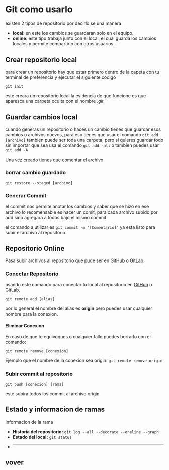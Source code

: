 # Git como usarlo
existen 2 tipos de repositorio por decirlo se una manera

- **local**: en este los cambios se guardaran solo en el equipo. 
- **online**: este tipo trabaja junto con el local, el cual guarda los cambios locales y permite compartirlo con otros usuarios.


## Crear repositorio local

para crear un repositorio hay que estar primero dentro
de la capeta con tu terminal de preferencia y ejecutar el siguiente codigo

`git init`

este creara un repositorio local
la evidencia de que funcione es que 
aparesca una carpeta oculta con el nombre *.git*
## Guardar cambios local

cuando generas un repositorio o haces un 
cambio tienes que guardar esos cambios o archivos nuevos,
para eso tienes que usar el comando `git add [archivo]`
tambien puede ser toda una carpeta, pero si quieres guardar todo
sin importar que sea usa el comando `git add -all` o tambien puedes usar `git add -A`

Una vez creado tienes que comentar el archivo
### borrar cambio guardado
`git restore --staged [archivo]`

### Generar Commit

el commit nos permite anotar los cambios y saber que se hizo en ese archivo
lo recomensable es hacer un comit, para cada archivo subido por add sino agregara a todos bajo el mismo commit

el comando a utilizar es `git commit -m "[Comentario]"` ya esta listo para subir el archivo al repositorio.

## Repositorio Online

Pasa subir archivos al repositorio que pude ser en [GitHub](https://www.github.com/) o [GitLab](https://about.gitlab.com). 


### Conectar Repositorio
usando este comando para conectar tu local al repositorio en [GitHub](https://www.github.com/) o [GitLab](https://about.gitlab.com). 

`git remote add [alias]`

por lo general el nombre del alias es **origin** pero puedes usar cualquier nombre para la conexion.
#### Eliminar Conexion
En caso de que te equivoques o cualquier fallo puedes borrarlo con el comando:

`git remote remove [conexion]`

Ejemplo que el nombre de la conexion sea origin: `git remote remove origin`

### Subir commit al repositorio

`git push [conexion] [rama]`

este subira todos los commit al archivo origin
## Estado y informacion de ramas

Informacion de la rama

- **Historia del repositorio:** `git log --all --decorate --oneline --graph`
- **Estado del local:** `git status`
- ****

## vover 

